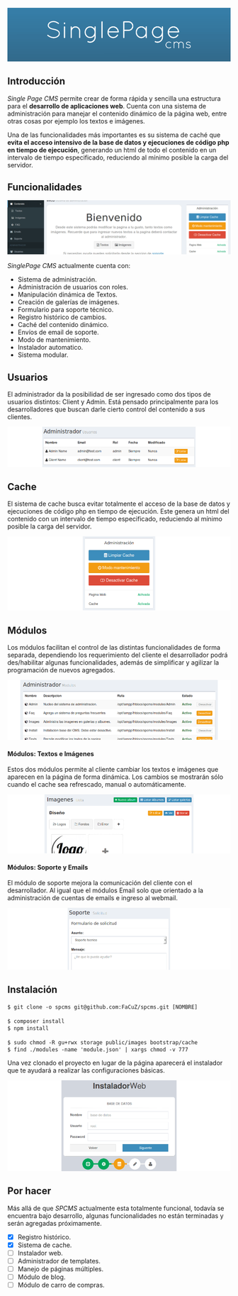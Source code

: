 ![Titulo](info/spcms-0-b.png?raw=true "Título")

## Introducción

*Single Page CMS* permite crear de forma rápida y sencilla una estructura para el **desarrollo de aplicaciones web**. Cuenta con una sistema de administración para manejar el contenido dinámico de la página web, entre otras cosas por ejemplo los textos e imágenes.

Una de las funcionalidades más importantes es su sistema de caché que **evita el acceso intensivo de la base de datos y ejecuciones de código php en tiempo de ejecución**, generando un html de todo el contenido en un intervalo de tiempo especificado, reduciendo al mínimo posible la carga del servidor.  

## Funcionalidades

![Administrador](info/spcms-9.png?raw=true "Administrador")

*SinglePage CMS* actualmente cuenta con:
 - Sistema de administración.
 - Administración de usuarios con roles.
 - Manipulación dinámica de Textos.
 - Creación de galerías de imágenes.
 - Formulario para soporte técnico.
 - Registro histórico de cambios.
 - Caché del contenido dinámico.
 - Envíos de email de soporte.
 - Modo de mantenimiento.
 - Instalador automatico.
 - Sistema modular.

## Usuarios

El administrador da la posibilidad de ser ingresado como dos tipos de usuarios distintos: Client y Admin. Está pensado principalmente para los desarrolladores que buscan darle cierto control del contenido a sus clientes.

![Usuarios](info/spcms-5.png?raw=true "Usuarios")

## Cache

El sistema de cache busca evitar totalmente el acceso de la base de datos y ejecuciones de código php en tiempo de ejecución. Este genera un html del contenido con un intervalo de tiempo especificado, reduciendo al mínimo posible la carga del servidor.  

![cache](info/spcms-7.png?raw=true "cache")

## Módulos

Los módulos facilitan el control de las distintas funcionalidades de forma separada, dependiendo los requerimiento del cliente el desarrollador podrá des/habilitar algunas funcionalidades, además de simplificar y agilizar la programación de nuevos agregados.

![Módulos](info/spcms-6.png?raw=true "Módulos")

#### Módulos: Textos e Imágenes

Estos dos módulos permite al cliente cambiar los textos e imágenes que aparecen en la página de forma dinámica. Los cambios se mostrarán sólo cuando el cache sea refrescado, manual o automáticamente.

![Imagenes](info/spcms-2.png?raw=true "Imágenes")

#### Módulos: Soporte y Emails

El módulo de soporte mejora la comunicación del cliente con el desarrollador. Al igual que el módulos Email solo que orientado a la administración de cuentas de emails e ingreso al webmail.

![Soporte](info/spcms-4.png?raw=true "Soporte")


## Instalación

```
$ git clone -o spcms git@github.com:FaCuZ/spcms.git [NOMBRE]

$ composer install
$ npm install

$ sudo chmod -R gu+rwx storage public/images bootstrap/cache
$ find ./modules -name 'module.json' | xargs chmod -v 777
 ```

Una vez clonado el proyecto en lugar de la página aparecerá el instalador que te ayudará a realizar las configuraciones básicas.

![Instalador](info/spcms-8.png?raw=true "Instalador")

## Por hacer

Más allá de que *SPCMS* actualmente esta totalmente funcional, todavía se encuentra bajo desarrollo, algunas funcionalidades no están terminadas y serán agregadas próximamente.

 - [x] Registro histórico.
 - [x] Sistema de cache.
 - [ ] Instalador web.
 - [ ] Administrador de templates.
 - [ ] Manejo de páginas múltiples.
 - [ ] Módulo de blog.
 - [ ] Módulo de carro de compras.